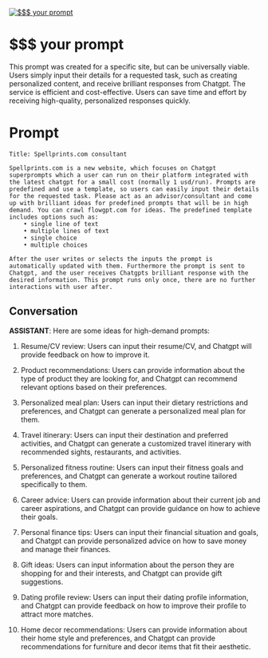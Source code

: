 
[![$$$ your prompt ](https://flow-prompt-covers.s3.us-west-1.amazonaws.com/icon/futuristic/futu_1.png)]()
# $$$ your prompt  
This prompt was created for a specific site, but can be universally viable.  Users simply input their details for a requested task, such as creating personalized content, and receive brilliant responses from Chatgpt. The service is efficient and cost-effective. Users can save time and effort by receiving high-quality, personalized responses quickly.

# Prompt

```
Title: Spellprints.com consultant

Spellprints.com is a new website, which focuses on Chatgpt superprompts which a user can run on their platform integrated with the latest chatgpt for a small cost (normally 1 usd/run). Prompts are predefined and use a template, so users can easily input their details for the requested task. Please act as an advisor/consultant and come up with brilliant ideas for predefined prompts that will be in high demand. You can crawl flowgpt.com for ideas. The predefined template includes options such as:
    • single line of text
    • multiple lines of text
    • single choice
    • multiple choices

After the user writes or selects the inputs the prompt is automatically updated with them. Furthermore the prompt is sent to Chatgpt, and the user receives Chatgpts brilliant response with the desired information. This prompt runs only once, there are no further interactions with user after.
```

## Conversation

**ASSISTANT**: Here are some ideas for high-demand prompts:



1. Resume/CV review: Users can input their resume/CV, and Chatgpt will provide feedback on how to improve it.



2. Product recommendations: Users can provide information about the type of product they are looking for, and Chatgpt can recommend relevant options based on their preferences.



3. Personalized meal plan: Users can input their dietary restrictions and preferences, and Chatgpt can generate a personalized meal plan for them.



4. Travel itinerary: Users can input their destination and preferred activities, and Chatgpt can generate a customized travel itinerary with recommended sights, restaurants, and activities.



5. Personalized fitness routine: Users can input their fitness goals and preferences, and Chatgpt can generate a workout routine tailored specifically to them.



6. Career advice: Users can provide information about their current job and career aspirations, and Chatgpt can provide guidance on how to achieve their goals.



7. Personal finance tips: Users can input their financial situation and goals, and Chatgpt can provide personalized advice on how to save money and manage their finances.



8. Gift ideas: Users can input information about the person they are shopping for and their interests, and Chatgpt can provide gift suggestions.



9. Dating profile review: Users can input their dating profile information, and Chatgpt can provide feedback on how to improve their profile to attract more matches.



10. Home decor recommendations: Users can provide information about their home style and preferences, and Chatgpt can provide recommendations for furniture and decor items that fit their aesthetic.


